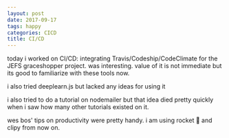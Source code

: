 ```yaml
---
layout: post
date: 2017-09-17
tags: happy
categories: CICD
title: CI/CD
---
```


today i worked on CI/CD: integrating Travis/Codeship/CodeClimate for the JEFS graceshopper project. was interesting. value of it is not immediate but its good to familiarize with these tools now.

i also tried deeplearn.js but lacked any ideas for using it

i also tried to do a tutorial on nodemailer but that idea died pretty quickly when i saw how many other tutorials existed on it.

wes bos' tips on productivity were pretty handy. i am using rocket 🚀 and clipy from now on.
